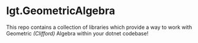 # Igt.GeometricAlgebra
This repo contains a collection of libraries which provide a way to work with Geometric _(Clifford)_ Algebra within your dotnet codebase!
